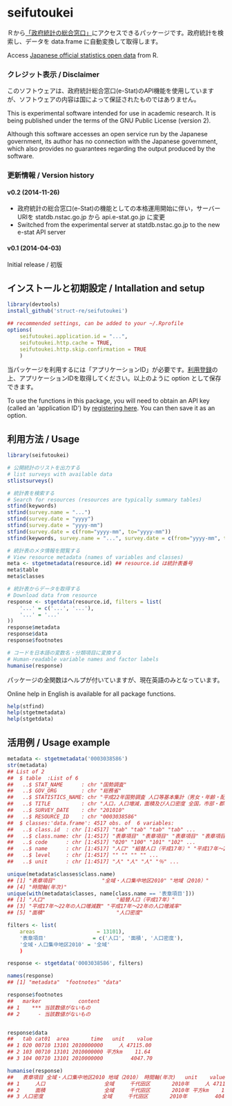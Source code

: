 seifutoukei
===========

Ｒから[「政府統計の総合窓口」](http://www.e-stat.go.jp/api)にアクセスできるパッケージです。政府統計を検索し、データを data.frame に自動変換して取得します。

Access [Japanese official statistics open
data](http://www.e-stat.go.jp/api/) from R.

### クレジット表示 / Disclaimer

このソフトウェアは、政府統計総合窓口(e-Stat)のAPI機能を使用していますが、ソフトウェアの内容は国によって保証されたものではありません。

This is experimental software intended for use in academic
research. It is being published under the terms of the GNU Public
License (version 2).

Although this software accesses an open service run by the Japanese
government, its author has no connection with the Japanese government,
which also provides no guarantees regarding the output produced by the
software.

### 更新情報 / Version history

#### v0.2 (2014-11-26)

- 政府統計の総合窓口(e-Stat)の機能としての本格運用開始に伴い，サーバーURIを statdb.nstac.go.jp から api.e-stat.go.jp に変更
- Switched from the experimental server at statdb.nstac.go.jp to the new
e-stat API server

#### v0.1 (2014-04-03)

Initial release / 初版

## インストールと初期設定 / Intallation and setup

````R
library(devtools)
install_github('struct-re/seifutoukei')

## recommended settings, can be added to your ~/.Rprofile
options(
    seifutoukei.application.id = "...",
    seifutoukei.http.cache = TRUE,
    seifutoukei.http.skip.confirmation = TRUE
    )
````

当パッケージを利用するには「アプリケーションID」が必要です。[利用登録](http://www.e-stat.go.jp/api/regist-login/)の上、アプリケーションIDを取得してください。以上のように option として保存できます。

To use the functions in this package, you will need to obtain an API
key (called an 'application ID') by [registering
here](http://www.e-stat.go.jp/api/regist-login/). You can then save it
as an option.

## 利用方法 / Usage 

````R
library(seifutoukei)

# 公開統計のリストを出力する
# list surveys with available data
stlistsurveys()

# 統計表を検索する
# Search for resources (resources are typically summary tables)
stfind(keywords)
stfind(survey.name = "...")
stfind(survey.date = "yyyy")
stfind(survey.date = "yyyy-mm")
stfind(survey.date = c(from="yyyy-mm", to="yyyy-mm"))
stfind(keywords, survey.name = "...", survey.date = c(from="yyyy-mm", to="yyyy-mm"))

# 統計表のメタ情報を閲覧する
# View resource metadata (names of variables and classes)
meta <- stgetmetadata(resource.id) ## resource.id は統計表番号
meta$table
meta$classes

# 統計表からデータを取得する
# Download data from resource
response <- stgetdata(resource.id, filters = list(
    '...' = c('...', '...'),
    '...' = '...'
))
response$metadata
response$data
response$footnotes

# コードを日本語の変数名・分類項目に変換する
# Human-readable variable names and factor labels
humanise(response)

````

パッケージの全関数はヘルプが付いていますが、現在英語のみとなっています。

Online help in English is available for all package functions.

````R
help(stfind)
help(stgetmetadata)
help(stgetdata)
````

## 活用例 / Usage example

````R
metadata <- stgetmetadata('0003038586')
str(metadata)
## List of 2
##  $ table  :List of 6
##   ..$ STAT_NAME      : chr "国勢調査"
##   ..$ GOV_ORG        : chr "総務省"
##   ..$ STATISTICS_NAME: chr "平成22年国勢調査 人口等基本集計（男女・年齢・配偶関係，世帯の構成，住居の状態など）"
##   ..$ TITLE          : chr "人口，人口増減，面積及び人口密度 全国，市部・郡部，都道府県，市部・郡部，支庁，郡計，市区町村・旧市町村，全域・人口集中地区"
##   ..$ SURVEY_DATE    : chr "201010"
##   ..$ RESOURCE_ID    : chr "0003038586"
##  $ classes:'data.frame':	4517 obs. of  6 variables:
##   ..$ class.id  : chr [1:4517] "tab" "tab" "tab" "tab" ...
##   ..$ class.name: chr [1:4517] "表章項目" "表章項目" "表章項目" "表章項目" ...
##   ..$ code      : chr [1:4517] "020" "100" "101" "102" ...
##   ..$ name      : chr [1:4517] "人口" "組替人口（平成17年）" "平成17年～22年の人口増減数" "平成17年～22年の人口増減率" ...
##   ..$ level     : chr [1:4517] "" "" "" "" ...
##   ..$ unit      : chr [1:4517] "人" "人" "人" "％" ...

unique(metadata$classes$class.name)
## [1] "表章項目"               "全域・人口集中地区2010" "地域（2010）"          
## [4] "時間軸(年次)"          
unique(with(metadata$classes, name[class.name == '表章項目']))
## [1] "人口"                       "組替人口（平成17年）"      
## [3] "平成17年～22年の人口増減数" "平成17年～22年の人口増減率"
## [5] "面積"                       "人口密度"                  

filters <- list(
    areas                    = 13101),
    '表章項目'               = c('人口', '面積', '人口密度'),
    '全域・人口集中地区2010' = '全域'
    )

response <- stgetdata('0003038586', filters)

names(response)
## [1] "metadata"  "footnotes" "data"     

response$footnotes
##   marker            content
## 1    *** 当該数値がないもの
## 2      - 当該数値がないもの


response$data
##   tab cat01  area       time   unit    value
## 1 020 00710 13101 2010000000     人 47115.00
## 2 103 00710 13101 2010000000 平方km    11.64
## 3 104 00710 13101 2010000000         4047.70

humanise(response)
##   表章項目 全域・人口集中地区2010 地域（2010） 時間軸(年次)   unit    value     id
## 1     人口                   全域     千代田区       2010年     人 47115.00  13101
## 2     面積                   全域     千代田区       2010年 平方km    11.64  13101
## 3 人口密度                   全域     千代田区       2010年         4047.70  13101

````
